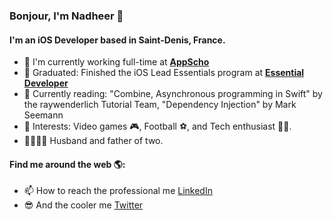 ### Bonjour, I'm Nadheer 👋

<!--
**nchatharoo/nchatharoo** is a ✨ _special_ ✨ repository because its `README.md` (this file) appears on your GitHub profile.

Here are some ideas to get you started:

- 🔭 I’m currently working on some personal projects
- 🌱 I’m currently learning SwiftUI 
- 👯 I’m looking to collaborate on ...
- 🤔 I’m looking for help with Combine
- 💬 Ask me about ...
- 📫 How to reach me: ...
- 😄 Pronouns: ...
- ⚡ Fun fact: ...
-->

#### I'm an iOS Developer based in Saint-Denis, France.
- 🏢 I'm currently working full-time at **<a href="https://appscho.com/">AppScho</a>**
- 🥳 Graduated: Finished the iOS Lead Essentials program at **<a href="https://www.essentialdeveloper.com">Essential Developer</a>**
- 📖 Currently reading: "Combine, Asynchronous programming in Swift" by the raywenderlich Tutorial Team, "Dependency Injection" by Mark Seemann
- 💜 Interests: Video games 🎮, Football ⚽, and Tech enthusiast 👨‍💻.
- 👨‍👩‍👧‍👦 Husband and father of two.

#### Find me around the web 🌎:
- 📫 How to reach the professional me <a href="https://www.linkedin.com/in/nadheer-chatharoo-98508585/">LinkedIn</a>
- 😎 And the cooler me <a href="https://twitter.com/NadheerC">Twitter</a>
